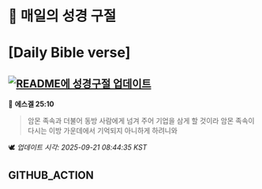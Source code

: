 # 🙏 매일의 성경 구절
# [Daily Bible verse]
## [![README에 성경구절 업데이트](https://github.com/DONGSUKA/first_test/actions/workflows/update-readme-bible.yml/badge.svg)](https://github.com/DONGSUKA/first_test/actions/workflows/update-readme-bible.yml)
<!-- START_BIBLE_VERSE -->
📖 **에스겔 25:10**
> 암몬 족속과 더불어 동방 사람에게 넘겨 주어 기업을 삼게 할 것이라 암몬 족속이 다시는 이방 가운데에서 기억되지 아니하게 하려니와

🕊️ _업데이트 시각: 2025-09-21 08:44:35 KST_
  <!-- END_BIBLE_VERSE -->
## GITHUB_ACTION
